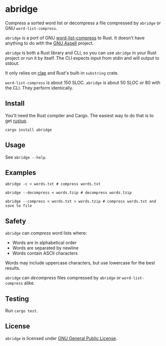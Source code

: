 # abridge

Compress a sorted word list or decompress a file compressed by `abridge` or GNU `word-list-compress`.

`abridge` is a port of GNU [word-list-compress](https://duckduckgo.com/?q=word-list-compress) to Rust. It doesn't have
anything to do with the [GNU Aspell](http://aspell.net/) project.

`abridge` is both a Rust library and CLI, so you can use `abridge` in your Rust project or run it by itself. The CLI
expects input from stdin and will output to stdout.

It only relies on [clap](https://clap.rs) and Rust's built-in `substring` crate. 

`word-list-compress` is about 150 SLOC. `abridge` is about 50 SLOC or 80 with the CLI. They perform identically.

## Install

You'll need the Rust compiler and Cargo. The easiest way to do that is to get [rustup](https://rustup.rs/).

```shell
cargo install abridge
```

## Usage

See `abridge --help`.

## Examples

```shell
abridge -c < words.txt # compress words.txt
```

```shell
abridge --decompress < words.tzip # decompress words.tzip
```

```shell
abridge --compress < words.txt > words.tzip # compress words.txt and save to file
```

## Safety 

`abridge` can *compress* word lists where:

- Words are in alphabetical order
- Words are separated by newline
- Words contain ASCII characters 

Words may include uppercase characters, but use lowercase for the best results.

`abridge` can *decompress* files compressed by `abridge` or `word-list-compress` alike.

## Testing

Run `cargo test`.

## License

`abridge` is licensed under [GNU General Public License](https://www.gnu.org/licenses/gpl-3.0.en.html). 

